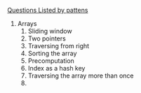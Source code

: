 [Questions Listed by pattens](https://leetcode.com/discuss/career/448285/List-of-questions-sorted-by-common-patterns)

1. Arrays
	1. Sliding window
	2. Two pointers
	3. Traversing from right
	4. Sorting the array
	5. Precomputation
	6. Index as a hash key
	7. Traversing the array more than once
	8. 